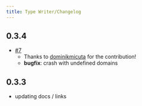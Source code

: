```yaml
---
title: Type Writer/Changelog
---
```


## 0.3.4

- [#7](https://github.com/Digital-Alchemy-TS/type-writer/pull/4)
  - Thanks to [dominikmicuta](/contributors/dominikmicuta) for the contribution!
  - **bugfix**: crash with undefined domains

## 0.3.3

- updating docs / links
